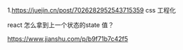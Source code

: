 1.https://juejin.cn/post/7026282952543715359 css 工程化





react 怎么拿到上一个状态的state 值？



https://www.jianshu.com/p/b9f71b7c42f5